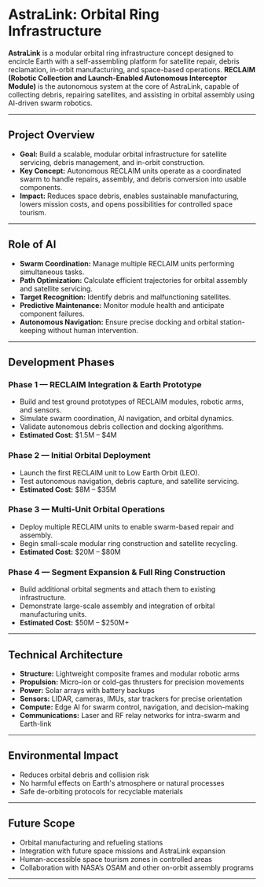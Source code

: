 # AstraLink: Orbital Ring Infrastructure

**AstraLink** is a modular orbital ring infrastructure concept designed to encircle Earth with a self-assembling platform for satellite repair, debris reclamation, in-orbit manufacturing, and space-based operations. **RECLAIM (Robotic Collection and Launch-Enabled Autonomous Interceptor Module)** is the autonomous system at the core of AstraLink, capable of collecting debris, repairing satellites, and assisting in orbital assembly using AI-driven swarm robotics.

---

## Project Overview
- **Goal:** Build a scalable, modular orbital infrastructure for satellite servicing, debris management, and in-orbit construction.  
- **Key Concept:** Autonomous RECLAIM units operate as a coordinated swarm to handle repairs, assembly, and debris conversion into usable components.  
- **Impact:** Reduces space debris, enables sustainable manufacturing, lowers mission costs, and opens possibilities for controlled space tourism.  

---

## Role of AI
- **Swarm Coordination:** Manage multiple RECLAIM units performing simultaneous tasks.  
- **Path Optimization:** Calculate efficient trajectories for orbital assembly and satellite servicing.  
- **Target Recognition:** Identify debris and malfunctioning satellites.  
- **Predictive Maintenance:** Monitor module health and anticipate component failures.  
- **Autonomous Navigation:** Ensure precise docking and orbital station-keeping without human intervention.  

---

## Development Phases

### Phase 1 — RECLAIM Integration & Earth Prototype
- Build and test ground prototypes of RECLAIM modules, robotic arms, and sensors.  
- Simulate swarm coordination, AI navigation, and orbital dynamics.  
- Validate autonomous debris collection and docking algorithms.  
- **Estimated Cost:** $1.5M – $4M  

### Phase 2 — Initial Orbital Deployment
- Launch the first RECLAIM unit to Low Earth Orbit (LEO).  
- Test autonomous navigation, debris capture, and satellite servicing.  
- **Estimated Cost:** $8M – $35M  

### Phase 3 — Multi-Unit Orbital Operations
- Deploy multiple RECLAIM units to enable swarm-based repair and assembly.  
- Begin small-scale modular ring construction and satellite recycling.  
- **Estimated Cost:** $20M – $80M  

### Phase 4 — Segment Expansion & Full Ring Construction
- Build additional orbital segments and attach them to existing infrastructure.  
- Demonstrate large-scale assembly and integration of orbital manufacturing units.  
- **Estimated Cost:** $50M – $250M+  

---

## Technical Architecture
- **Structure:** Lightweight composite frames and modular robotic arms  
- **Propulsion:** Micro-ion or cold-gas thrusters for precision movements  
- **Power:** Solar arrays with battery backups  
- **Sensors:** LIDAR, cameras, IMUs, star trackers for precise orientation  
- **Compute:** Edge AI for swarm control, navigation, and decision-making  
- **Communications:** Laser and RF relay networks for intra-swarm and Earth-link  

---

## Environmental Impact
- Reduces orbital debris and collision risk  
- No harmful effects on Earth's atmosphere or natural processes  
- Safe de-orbiting protocols for recyclable materials  

---

## Future Scope
- Orbital manufacturing and refueling stations  
- Integration with future space missions and AstraLink expansion  
- Human-accessible space tourism zones in controlled areas  
- Collaboration with NASA’s OSAM and other on-orbit assembly programs  

---
